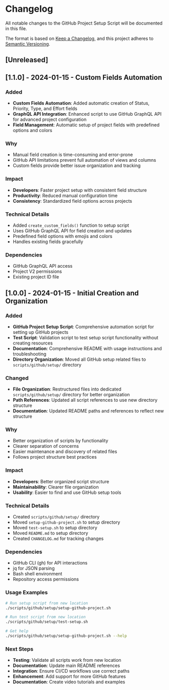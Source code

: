 # Changelog

All notable changes to the GitHub Project Setup Script will be documented in this file.

The format is based on [Keep a Changelog](https://keepachangelog.com/en/1.0.0/),
and this project adheres to [Semantic Versioning](https://semver.org/spec/v2.0.0.html).

## [Unreleased]

## [1.1.0] - 2024-01-15 - Custom Fields Automation

### Added
- **Custom Fields Automation**: Added automatic creation of Status, Priority, Type, and Effort fields
- **GraphQL API Integration**: Enhanced script to use GitHub GraphQL API for advanced project configuration
- **Field Management**: Automatic setup of project fields with predefined options and colors

### Why
- Manual field creation is time-consuming and error-prone
- GitHub API limitations prevent full automation of views and columns
- Custom fields provide better issue organization and tracking

### Impact
- **Developers**: Faster project setup with consistent field structure
- **Productivity**: Reduced manual configuration time
- **Consistency**: Standardized field options across projects

### Technical Details
- Added `create_custom_fields()` function to setup script
- Uses GitHub GraphQL API for field creation and updates
- Predefined field options with emojis and colors
- Handles existing fields gracefully

### Dependencies
- GitHub GraphQL API access
- Project V2 permissions
- Existing project ID file

## [1.0.0] - 2024-01-15 - Initial Creation and Organization

### Added

- **GitHub Project Setup Script**: Comprehensive automation script for setting up GitHub projects
- **Test Script**: Validation script to test setup script functionality without creating resources
- **Documentation**: Comprehensive README with usage instructions and troubleshooting
- **Directory Organization**: Moved all GitHub setup related files to `scripts/github/setup/` directory

### Changed

- **File Organization**: Restructured files into dedicated `scripts/github/setup/` directory for better organization
- **Path References**: Updated all script references to use new directory structure
- **Documentation**: Updated README paths and references to reflect new structure

### Why

- Better organization of scripts by functionality
- Clearer separation of concerns
- Easier maintenance and discovery of related files
- Follows project structure best practices

### Impact

- **Developers**: Better organized script structure
- **Maintainability**: Clearer file organization
- **Usability**: Easier to find and use GitHub setup tools

### Technical Details

- Created `scripts/github/setup/` directory
- Moved `setup-github-project.sh` to setup directory
- Moved `test-setup.sh` to setup directory
- Moved `README.md` to setup directory
- Created `CHANGELOG.md` for tracking changes

### Dependencies

- GitHub CLI (gh) for API interactions
- jq for JSON parsing
- Bash shell environment
- Repository access permissions

### Usage Examples

```bash
# Run setup script from new location
./scripts/github/setup/setup-github-project.sh

# Run test script from new location
./scripts/github/setup/test-setup.sh

# Get help
./scripts/github/setup/setup-github-project.sh --help
```

### Next Steps

- **Testing**: Validate all scripts work from new location
- **Documentation**: Update main README references
- **Integration**: Ensure CI/CD workflows use correct paths
- **Enhancement**: Add support for more GitHub features
- **Documentation**: Create video tutorials and examples
